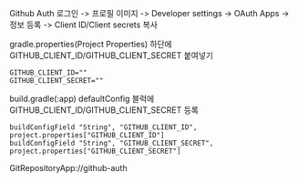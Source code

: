 Github Auth
로그인 -> 프로필 이미지 -> Developer settings -> OAuth Apps -> 정보 등록 -> Client ID/Client secrets 복사

gradle.properties(Project Properties)
하단에 GITHUB_CLIENT_ID/GITHUB_CLIENT_SECRET 붙여넣기

```
GITHUB_CLIENT_ID=""
GITHUB_CLIENT_SECRET=""
```

build.gradle(:app)
defaultConfig 블럭에 GITHUB_CLIENT_ID/GITHUB_CLIENT_SECRET 등록

```
buildConfigField "String", "GITHUB_CLIENT_ID", project.properties["GITHUB_CLIENT_ID"]
buildConfigField "String", "GITHUB_CLIENT_SECRET", project.properties["GITHUB_CLIENT_SECRET"]
```



GitRepositoryApp://github-auth
